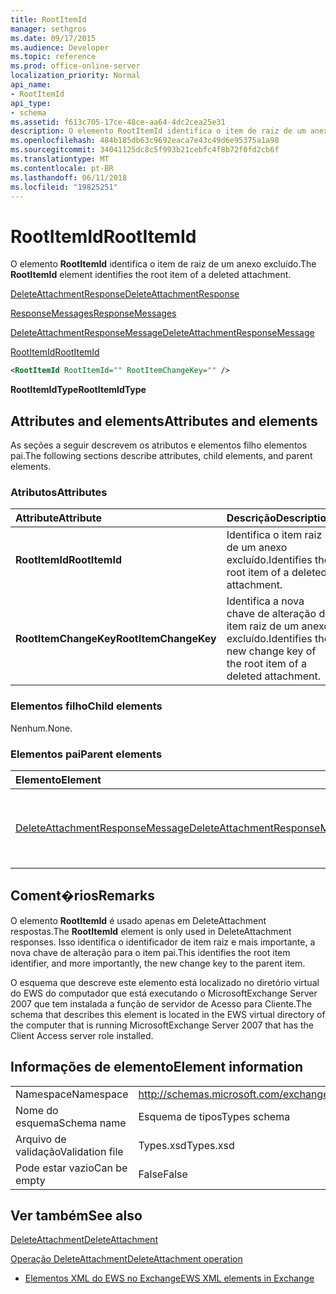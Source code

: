 ```yaml
---
title: RootItemId
manager: sethgros
ms.date: 09/17/2015
ms.audience: Developer
ms.topic: reference
ms.prod: office-online-server
localization_priority: Normal
api_name:
- RootItemId
api_type:
- schema
ms.assetid: f613c705-17ce-48ce-aa64-4dc2cea25e31
description: O elemento RootItemId identifica o item de raiz de um anexo excluído.
ms.openlocfilehash: 484b185db63c9692eaca7e43c49d6e95375a1a98
ms.sourcegitcommit: 34041125dc8c5f993b21cebfc4f8b72f0fd2cb6f
ms.translationtype: MT
ms.contentlocale: pt-BR
ms.lasthandoff: 06/11/2018
ms.locfileid: "19825251"
---
```

# <a name="rootitemid"></a><span data-ttu-id="0b25f-103">RootItemId</span><span class="sxs-lookup"><span data-stu-id="0b25f-103">RootItemId</span></span>

<span data-ttu-id="0b25f-104">O elemento **RootItemId** identifica o item de raiz de um anexo excluído.</span><span class="sxs-lookup"><span data-stu-id="0b25f-104">The **RootItemId** element identifies the root item of a deleted attachment.</span></span> 
  
[<span data-ttu-id="0b25f-105">DeleteAttachmentResponse</span><span class="sxs-lookup"><span data-stu-id="0b25f-105">DeleteAttachmentResponse</span></span>](deleteattachmentresponse.md)
  
[<span data-ttu-id="0b25f-106">ResponseMessages</span><span class="sxs-lookup"><span data-stu-id="0b25f-106">ResponseMessages</span></span>](responsemessages.md)
  
[<span data-ttu-id="0b25f-107">DeleteAttachmentResponseMessage</span><span class="sxs-lookup"><span data-stu-id="0b25f-107">DeleteAttachmentResponseMessage</span></span>](deleteattachmentresponsemessage.md)
  
[<span data-ttu-id="0b25f-108">RootItemId</span><span class="sxs-lookup"><span data-stu-id="0b25f-108">RootItemId</span></span>](rootitemid.md)
  
```xml
<RootItemId RootItemId="" RootItemChangeKey="" />
```

 <span data-ttu-id="0b25f-109">**RootItemIdType**</span><span class="sxs-lookup"><span data-stu-id="0b25f-109">**RootItemIdType**</span></span>
## <a name="attributes-and-elements"></a><span data-ttu-id="0b25f-110">Attributes and elements</span><span class="sxs-lookup"><span data-stu-id="0b25f-110">Attributes and elements</span></span>

<span data-ttu-id="0b25f-111">As seções a seguir descrevem os atributos e elementos filho elementos pai.</span><span class="sxs-lookup"><span data-stu-id="0b25f-111">The following sections describe attributes, child elements, and parent elements.</span></span>
  
### <a name="attributes"></a><span data-ttu-id="0b25f-112">Atributos</span><span class="sxs-lookup"><span data-stu-id="0b25f-112">Attributes</span></span>

|<span data-ttu-id="0b25f-113">**Attribute**</span><span class="sxs-lookup"><span data-stu-id="0b25f-113">**Attribute**</span></span>|<span data-ttu-id="0b25f-114">**Descrição**</span><span class="sxs-lookup"><span data-stu-id="0b25f-114">**Description**</span></span>|
|:-----|:-----|
|<span data-ttu-id="0b25f-115">**RootItemId**</span><span class="sxs-lookup"><span data-stu-id="0b25f-115">**RootItemId**</span></span> <br/> |<span data-ttu-id="0b25f-116">Identifica o item raiz de um anexo excluído.</span><span class="sxs-lookup"><span data-stu-id="0b25f-116">Identifies the root item of a deleted attachment.</span></span>  <br/> |
|<span data-ttu-id="0b25f-117">**RootItemChangeKey**</span><span class="sxs-lookup"><span data-stu-id="0b25f-117">**RootItemChangeKey**</span></span> <br/> |<span data-ttu-id="0b25f-118">Identifica a nova chave de alteração do item raiz de um anexo excluído.</span><span class="sxs-lookup"><span data-stu-id="0b25f-118">Identifies the new change key of the root item of a deleted attachment.</span></span>  <br/> |
   
### <a name="child-elements"></a><span data-ttu-id="0b25f-119">Elementos filho</span><span class="sxs-lookup"><span data-stu-id="0b25f-119">Child elements</span></span>

<span data-ttu-id="0b25f-120">Nenhum.</span><span class="sxs-lookup"><span data-stu-id="0b25f-120">None.</span></span>
  
### <a name="parent-elements"></a><span data-ttu-id="0b25f-121">Elementos pai</span><span class="sxs-lookup"><span data-stu-id="0b25f-121">Parent elements</span></span>

|<span data-ttu-id="0b25f-122">**Elemento**</span><span class="sxs-lookup"><span data-stu-id="0b25f-122">**Element**</span></span>|<span data-ttu-id="0b25f-123">**Descrição**</span><span class="sxs-lookup"><span data-stu-id="0b25f-123">**Description**</span></span>|
|:-----|:-----|
|[<span data-ttu-id="0b25f-124">DeleteAttachmentResponseMessage</span><span class="sxs-lookup"><span data-stu-id="0b25f-124">DeleteAttachmentResponseMessage</span></span>](deleteattachmentresponsemessage.md) <br/> |<span data-ttu-id="0b25f-125">Contém o status e o resultado de uma solicitação de DeleteAttachment.</span><span class="sxs-lookup"><span data-stu-id="0b25f-125">Contains the status and result of a DeleteAttachment request.</span></span>  <br/> |
   
## <a name="remarks"></a><span data-ttu-id="0b25f-126">Coment�rios</span><span class="sxs-lookup"><span data-stu-id="0b25f-126">Remarks</span></span>

<span data-ttu-id="0b25f-127">O elemento **RootItemId** é usado apenas em DeleteAttachment respostas.</span><span class="sxs-lookup"><span data-stu-id="0b25f-127">The **RootItemId** element is only used in DeleteAttachment responses.</span></span> <span data-ttu-id="0b25f-128">Isso identifica o identificador de item raiz e mais importante, a nova chave de alteração para o item pai.</span><span class="sxs-lookup"><span data-stu-id="0b25f-128">This identifies the root item identifier, and more importantly, the new change key to the parent item.</span></span> 
  
<span data-ttu-id="0b25f-129">O esquema que descreve este elemento está localizado no diretório virtual do EWS do computador que está executando o MicrosoftExchange Server 2007 que tem instalada a função de servidor de Acesso para Cliente.</span><span class="sxs-lookup"><span data-stu-id="0b25f-129">The schema that describes this element is located in the EWS virtual directory of the computer that is running MicrosoftExchange Server 2007 that has the Client Access server role installed.</span></span>
  
## <a name="element-information"></a><span data-ttu-id="0b25f-130">Informações de elemento</span><span class="sxs-lookup"><span data-stu-id="0b25f-130">Element information</span></span>

|||
|:-----|:-----|
|<span data-ttu-id="0b25f-131">Namespace</span><span class="sxs-lookup"><span data-stu-id="0b25f-131">Namespace</span></span>  <br/> |http://schemas.microsoft.com/exchange/services/2006/types  <br/> |
|<span data-ttu-id="0b25f-132">Nome do esquema</span><span class="sxs-lookup"><span data-stu-id="0b25f-132">Schema name</span></span>  <br/> |<span data-ttu-id="0b25f-133">Esquema de tipos</span><span class="sxs-lookup"><span data-stu-id="0b25f-133">Types schema</span></span>  <br/> |
|<span data-ttu-id="0b25f-134">Arquivo de validação</span><span class="sxs-lookup"><span data-stu-id="0b25f-134">Validation file</span></span>  <br/> |<span data-ttu-id="0b25f-135">Types.xsd</span><span class="sxs-lookup"><span data-stu-id="0b25f-135">Types.xsd</span></span>  <br/> |
|<span data-ttu-id="0b25f-136">Pode estar vazio</span><span class="sxs-lookup"><span data-stu-id="0b25f-136">Can be empty</span></span>  <br/> |<span data-ttu-id="0b25f-137">False</span><span class="sxs-lookup"><span data-stu-id="0b25f-137">False</span></span>  <br/> |
   
## <a name="see-also"></a><span data-ttu-id="0b25f-138">Ver também</span><span class="sxs-lookup"><span data-stu-id="0b25f-138">See also</span></span>



[<span data-ttu-id="0b25f-139">DeleteAttachment</span><span class="sxs-lookup"><span data-stu-id="0b25f-139">DeleteAttachment</span></span>](deleteattachment.md)
  
[<span data-ttu-id="0b25f-140">Operação DeleteAttachment</span><span class="sxs-lookup"><span data-stu-id="0b25f-140">DeleteAttachment operation</span></span>](deleteattachment-operation.md)


- [<span data-ttu-id="0b25f-141">Elementos XML do EWS no Exchange</span><span class="sxs-lookup"><span data-stu-id="0b25f-141">EWS XML elements in Exchange</span></span>](ews-xml-elements-in-exchange.md)

